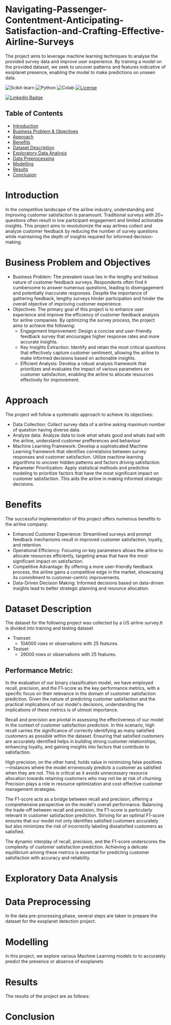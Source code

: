 # Navigating-Passenger-Contentment-Anticipating-Satisfaction-and-Crafting-Effective-Airline-Surveys
The project aims to leverage machine learning techniques to analyse the provided survey data and improve user experience. By training a model on the provided dataset, we seek to uncover patterns and features indicative of exoplanet presence, enabling the model to make predictions on unseen data.

![Scikit-learn](https://img.shields.io/badge/Scikit-learn-FF0000?style=for-the-badge&logo=scikit-learn&logoColor=white)
![Python](https://img.shields.io/badge/Python-FFD43B?style=for-the-badge&logo=python&logoColor=blue)
![Colab](https://img.shields.io/badge/Colab-F9AB00?style=for-the-badge&logo=googlecolab&color=525252)
[![License](https://img.shields.io/badge/license-MIT-blue.svg)]([https://github.com/Pr0-C0der/exoplanet-detection/blob/main/LICENSE](https://github.com/crosskey12/Navigating-Passenger-Contentment-Anticipating-Satisfaction-and-Crafting-Effective-Airline-Surveys/blob/master/LICENSE))

[![Linkedin Badge](https://img.shields.io/badge/-LinkedIn-blue?style=flat-square&logo=Linkedin&logoColor=white&link=https://www.linkedin.com/in/prathamesh-gadekar-b7352b245/)](https://www.linkedin.com/in/prathamesh-gadekar-b7352b245/)

## Table of Contents

- [Introduction](#introduction)
- [Business Problem & Objectives](#business-problem-and-objectives)
- [Approach](#approach)
- [Benefits](#benefits)
- [Dataset Description](#dataset-description)
- [Exploratory Data Analysis](#exploratory-data-analysis)
- [Data Preprocessing](#data-preprocessing)
- [Modelling](#modelling)
- [Results](#results)
- [Conclusion](#conclusion)

# Introduction

In the competitive landscape of the airline industry, understanding and improving customer satisfaction is paramount. Traditional surveys with 20+ questions often result in low participant engagement and limited actionable insights. This project aims to revolutionize the way airlines collect and analyze customer feedback by reducing the number of survey questions while maintaining the depth of insights required for informed decision-making.

# Business Problem and Objectives

- Business Problem:
  The prevalent issue lies in the lengthy and tedious nature of customer feedback surveys. Respondents often find it 
  cumbersome to answer numerous questions, leading to disengagement and potentially inaccurate responses. Despite the 
  importance of gathering feedback, lengthy surveys hinder participation and hinder the overall objective of improving 
  customer experience.
- Objectives:
  The primary goal of this project is to enhance user experience and improve the efficiency of customer feedback analysis 
  for airline companies. By optimizing the survey process, the project aims to achieve the following:
  - Engagement Improvement: Design a concise and user-friendly feedback survey that encourages higher response rates and 
    more accurate insights.
  - Key Insights Extraction: Identify and retain the most critical questions that effectively capture customer sentiment, 
    allowing the airline to make informed decisions based on actionable insights.
  - Efficient Analysis: Develop a robust analysis framework that prioritizes and evaluates the impact of various parameters 
    on customer satisfaction, enabling the airline to allocate resources effectively for improvement.

# Approach

The project will follow a systematic approach to achieve its objectives:
- Data Collection: Collect survey data of a airline asking maximum number of question having diverse data.
- Analyze data: Analyze data to look what whats good and whats bad with the airline, understand customer prefferences and behaviour
- Machine Learning Framework: Develop a sophisticated Machine Learning framework that identifies correlations between survey responses and customer satisfaction. Utilize machine learning algorithms to uncover hidden patterns and factors driving satisfaction.
- Parameter Prioritization: Apply statistical methods and predictive modeling to prioritize factors that have the most significant impact on customer satisfaction. This aids the airline in making informed strategic decisions.

# Benefits

The successful implementation of this project offers numerous benefits to the airline company:
- Enhanced Customer Experience: Streamlined surveys and prompt feedback mechanisms result in improved customer satisfaction, loyalty, and retention.
- Operational Efficiency: Focusing on key parameters allows the airline to allocate resources efficiently, targeting areas that have the most significant impact on satisfaction.
- Competitive Advantage: By offering a more user-friendly feedback process, the airline gains a competitive edge in the market, showcasing its commitment to customer-centric improvements.
- Data-Driven Decision Making: Informed decisions based on data-driven insights lead to better strategic planning and resource allocation.

# Dataset Description
The dataset for the following project was collected by a US airline survey.It is divided into training and testing dataset

- Trainset:
  - 104000 rows or observations with 25 features.
- Testset:
  - 26000 rows or observations with 25 features.

## Performance Metric:
In the evaluation of our binary classification model, we have employed recall, precision, and the F1-score as the key performance metrics, with a specific focus on their relevance in the domain of customer satisfaction prediction. Given the nature of predicting customer satisfaction and the practical implications of our model's decisions, understanding the implications of these metrics is of utmost importance.

Recall and precision are pivotal in assessing the effectiveness of our model in the context of customer satisfaction prediction. In this scenario, high recall carries the significance of correctly identifying as many satisfied customers as possible within the dataset. Ensuring that satisfied customers are accurately identified helps in building strong customer relationships, enhancing loyalty, and gaining insights into factors that contribute to satisfaction.

High precision, on the other hand, holds value in minimizing false positives—instances where the model erroneously predicts a customer as satisfied when they are not. This is critical as it avoids unnecessary resource allocation towards retaining customers who may not be at risk of churning. Precision plays a role in resource optimization and cost-effective customer management strategies.

The F1-score acts as a bridge between recall and precision, offering a comprehensive perspective on the model's overall performance. Balancing the trade-off between recall and precision, the F1-score is particularly relevant in customer satisfaction prediction. Striving for an optimal F1-score ensures that our model not only identifies satisfied customers accurately but also minimizes the risk of incorrectly labeling dissatisfied customers as satisfied.

The dynamic interplay of recall, precision, and the F1-score underscores the complexity of customer satisfaction prediction. Achieving a delicate equilibrium among these metrics is essential for predicting customer satisfaction with accuracy and reliability.

# Exploratory Data Analysis



# Data Preprocessing
In the data pre-processing phase, several steps are taken to prepare the dataset for the exoplanet detection project. 

# Modelling 
In this project, we explore various Machine Learning models to to accurately predict the presence or absence of exoplanets 
# Results
The results of the project are as follows:
# Conclusion


